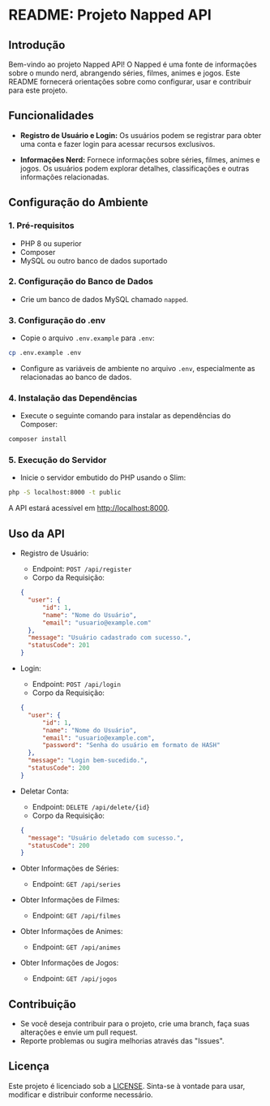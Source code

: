 # README: Projeto Napped API

## Introdução

Bem-vindo ao projeto Napped API! O Napped é uma fonte de informações sobre o mundo nerd, abrangendo séries, filmes, animes e jogos. Este README fornecerá orientações sobre como configurar, usar e contribuir para este projeto.

## Funcionalidades

- **Registro de Usuário e Login:** Os usuários podem se registrar para obter uma conta e fazer login para acessar recursos exclusivos.

- **Informações Nerd:** Fornece informações sobre séries, filmes, animes e jogos. Os usuários podem explorar detalhes, classificações e outras informações relacionadas.

## Configuração do Ambiente

### 1. Pré-requisitos

- PHP 8 ou superior
- Composer
- MySQL ou outro banco de dados suportado

### 2. Configuração do Banco de Dados

- Crie um banco de dados MySQL chamado `napped`.

### 3. Configuração do .env

- Copie o arquivo `.env.example` para `.env`:

```bash
cp .env.example .env
```

- Configure as variáveis de ambiente no arquivo `.env`, especialmente as relacionadas ao banco de dados.

### 4. Instalação das Dependências

- Execute o seguinte comando para instalar as dependências do Composer:

```bash
composer install
```

### 5. Execução do Servidor

- Inicie o servidor embutido do PHP usando o Slim:

```bash
php -S localhost:8000 -t public
```

A API estará acessível em <http://localhost:8000>.

## Uso da API

- Registro de Usuário:

  - Endpoint: `POST /api/register`
  - Corpo da Requisição:

  ```json
  {
    "user": {
        "id": 1,
        "name": "Nome do Usuário",
        "email": "usuario@example.com"
    },
    "message": "Usuário cadastrado com sucesso.",
    "statusCode": 201
  }
  ```

- Login:

  - Endpoint: `POST /api/login`
  - Corpo da Requisição:

  ```json
  {
    "user": {
        "id": 1,
        "name": "Nome do Usuário",
        "email": "usuario@example.com",
        "password": "Senha do usuário em formato de HASH"
    },
    "message": "Login bem-sucedido.",
    "statusCode": 200
  }
  ```

- Deletar Conta:
  - Endpoint: `DELETE /api/delete/{id}`
  - Corpo da Requisição:

  ```json
  {
    "message": "Usuário deletado com sucesso.",
    "statusCode": 200
  }
  ```

- Obter Informações de Séries:

  - Endpoint: `GET /api/series`

- Obter Informações de Filmes:
  - Endpoint: `GET /api/filmes`

- Obter Informações de Animes:
  - Endpoint: `GET /api/animes`

- Obter Informações de Jogos:
  - Endpoint: `GET /api/jogos`

## Contribuição

- Se você deseja contribuir para o projeto, crie uma branch, faça suas alterações e envie um pull request.
- Reporte problemas ou sugira melhorias através das "Issues".

## Licença

Este projeto é licenciado sob a [LICENSE](LICENSE). Sinta-se à vontade para usar, modificar e distribuir conforme necessário.
